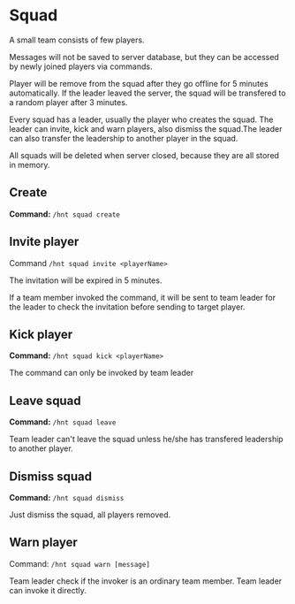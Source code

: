 # Squad

A small team consists of few players.

Messages will not be saved to server database, but they can be accessed by newly joined players via commands.

Player will be remove from the squad after they go offline for 5 minutes automatically. If the leader leaved the server, the squad will be transfered to a random player after 3 minutes.

Every squad has a leader, usually the player who creates the squad. The leader can invite, kick and warn players, also dismiss the squad.The leader can also transfer the leadership to another player in the squad.

All squads will be deleted when server closed, because they are all stored in memory.

## Create

**Command:** `/hnt squad create`

## Invite player

Command `/hnt squad invite <playerName>`

The invitation will be expired in 5 minutes.

If a team member invoked the command, it will be sent to team leader for the leader to check the invitation before sending to target player.

## Kick player

**Command:** `/hnt squad kick <playerName>`

The command can only be invoked by team leader

## Leave squad

**Command:** `/hnt squad leave`

Team leader can't leave the squad unless he/she has transfered leadership to another player.

## Dismiss squad

**Command:** `/hnt squad dismiss`

Just dismiss the squad, all players removed.

## Warn player

Command: `/hnt squad warn [message]`

Team leader check if the invoker is an ordinary team member. Team leader can invoke it directly.
